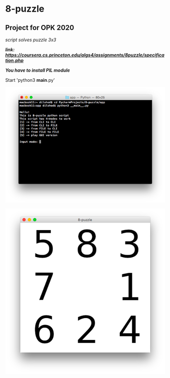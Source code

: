 # 8-puzzle

## Project for OPK 2020

*script solves puzzle 3x3*

***link: https://coursera.cs.princeton.edu/algs4/assignments/8puzzle/specification.php***

***You have to install PIL module***

Start 'python3 __main__.py'

![cli](https://github.com/DilshodN/8-puzzle/blob/master/cli_interface.PNG)

![gui](https://github.com/DilshodN/8-puzzle/blob/master/gui.PNG)


